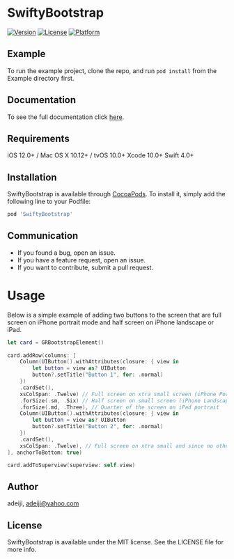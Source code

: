 # SwiftyBootstrap

[![Version](https://img.shields.io/cocoapods/v/SwiftyBootstrap.svg?style=flat)](https://cocoapods.org/pods/SwiftyBootstrap)
[![License](https://img.shields.io/cocoapods/l/SwiftyBootstrap.svg?style=flat)](https://cocoapods.org/pods/SwiftyBootstrap)
[![Platform](https://img.shields.io/cocoapods/p/SwiftyBootstrap.svg?style=flat)](https://cocoapods.org/pods/SwiftyBootstrap)

## Example

To run the example project, clone the repo, and run `pod install` from the Example directory first.

## Documentation

To see the full documentation click [here](https://swiftybootstrap.netlify.app/documentation/swiftybootstrap).

## Requirements
iOS 12.0+ / Mac OS X 10.12+ / tvOS 10.0+
Xcode 10.0+
Swift 4.0+

## Installation

SwiftyBootstrap is available through [CocoaPods](https://cocoapods.org). To install
it, simply add the following line to your Podfile:

```ruby
pod 'SwiftyBootstrap'
```

## Communication
- If you found a bug, open an issue.
- If you have a feature request, open an issue.
- If you want to contribute, submit a pull request.

# Usage

Below is a simple example of adding two buttons to the screen that are full screen on iPhone portrait mode and half screen on iPhone landscape or iPad.

```swift
let card = GRBootstrapElement()
                
card.addRow(columns: [
    Column(UIButton().withAttributes(closure: { view in
        let button = view as? UIButton
        button?.setTitle("Button 1", for: .normal)
    })
    .cardSet(),
    xsColSpan: .Twelve) // Full screen on xtra small screen (iPhone Portrait, split screen smaller section)
    .forSize(.sm, .Six) // Half screen on small screen (iPhone Landscape, split screen half of screen)
    .forSize(.md, .Three), // Quarter of the screen on iPad portrait
    Column(UIButton().withAttributes(closure: { view in
        let button = view as? UIButton
        button?.setTitle("Button 2", for: .normal)
    })
    .cardSet(),
    xsColSpan: .Twelve), // Full screen on xtra small and since no other size classes are specified, full screen on all sizes
], anchorToBottom: true)

card.addToSuperview(superview: self.view)
```

## Author

adeiji, adeiji@yahoo.com

## License

SwiftyBootstrap is available under the MIT license. See the LICENSE file for more info.
